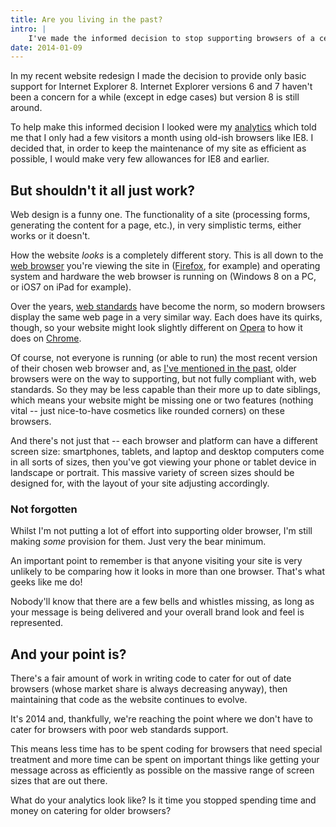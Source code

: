 ```yaml
---
title: Are you living in the past?
intro: |
    I've made the informed decision to stop supporting browsers of a certain age. Is it time you did likewise?
date: 2014-01-09
---
```


In my recent website redesign I made the decision to provide only basic support for Internet Explorer 8. Internet Explorer versions 6 and 7 haven't been a concern for a while (except in edge cases) but version 8 is still around.

To help make this informed decision I looked were my [analytics](/resources/google-analytics) which told me that I only had a few visitors a month using old-ish browsers like IE8. I decided that, in order to keep the maintenance of my site as efficient as possible, I would make very few allowances for IE8 and earlier.


## But shouldn't it all just work?

Web design is a funny one. The functionality of a site (processing forms, generating the content for a page, etc.), in very simplistic terms, either works or it doesn't.

How the website _looks_ is a completely different story. This is all down to the [web browser](/resources/whats-in-a-browser) you're viewing the site in ([Firefox](https://www.mozilla.org/en-US/firefox/features/), for example) and operating system and hardware the web browser is running on (Windows 8 on a PC, or iOS7 on iPad for example).

Over the years, [web standards](/blog/blue-beanie-day) have become the norm, so modern browsers display the same web page in a very similar way. Each does have its quirks, though, so your website might look slightly different on [Opera](https://www.opera.com/) to how it does on [Chrome](https://www.google.co.uk/chrome).

Of course, not everyone is running (or able to run) the most recent version of their chosen web browser and, as [I've mentioned in the past](/resources/older-browsers), older browsers were on the way to supporting, but not fully compliant with, web standards. So they may be less capable than their more up to date siblings, which means your website might be missing one or two features (nothing vital -- just nice-to-have cosmetics like rounded corners) on these browsers.

And there's not just that -- each browser and platform can have a different screen size: smartphones, tablets, and laptop and desktop computers come in all sorts of sizes, then you've got viewing your phone or tablet device in landscape or portrait. This massive variety of screen sizes should be designed for, with the layout of your site adjusting accordingly.

### Not forgotten

Whilst I'm not putting a lot of effort into supporting older browser, I'm still making _some_ provision for them. Just very the bear minimum.

An important point to remember is that anyone visiting your site is very unlikely to be comparing how it looks in more than one browser. That's what geeks like me do!

Nobody'll know that there are a few bells and whistles missing, as long as your message is being delivered and your overall brand look and feel is represented.


## And your point is?

There's a fair amount of work in writing code to cater for out of date browsers (whose market share is always decreasing anyway), then maintaining that code as the website continues to evolve.

It's 2014 and, thankfully, we're reaching the point where we don't have to cater for browsers with poor web standards support.

This means less time has to be spent coding for browsers that need special treatment and more time can be spent on important things like getting your message across as efficiently as possible on the massive range of screen sizes that are out there.

What do your analytics look like? Is it time you stopped spending time and money on catering for older browsers?
